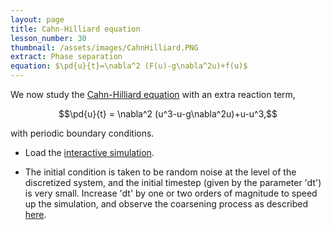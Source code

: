 ```yaml
---
layout: page
title: Cahn-Hilliard equation
lesson_number: 30
thumbnail: /assets/images/CahnHilliard.PNG
extract: Phase separation
equation: $\pd{u}{t}=\nabla^2 (F(u)-g\nabla^2u)+f(u)$
---
```

We now study the [Cahn-Hilliard equation](https://en.wikipedia.org/wiki/Cahn%E2%80%93Hilliard_equation) with an extra reaction term,

$$\pd{u}{t} = \nabla^2 (u^3-u-g\nabla^2u)+u-u^3,$$

with periodic boundary conditions.

* Load the [interactive simulation](/sim/?preset=CahnHilliard). 

* The initial condition is taken to be random noise at the level of the discretized system, and the initial timestep (given by the parameter 'dt') is very small. Increase 'dt' by one or two orders of magnitude to speed up the simulation, and observe the coarsening process as described [here](https://people.maths.ox.ac.uk/trefethen/pdectb/cahn2.pdf).
